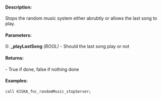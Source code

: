 #### Description:
Stops the random music system either abrubtly or allows the last song to play.

#### Parameters:
0: **_playLastSong** *(BOOL)* - Should the last song play or not

#### Returns:
<BOOL> - True if done, false if nothing done

#### Examples:
```sqf
call KISKA_fnc_randomMusic_stopServer;
```

